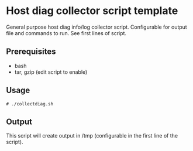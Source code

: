 # Host diag collector script template

General purpose host diag info/log collector script. Configurable for output file and commands to run. See first lines of script.

## Prerequisites

- bash
- tar, gzip (edit script to enable)

## Usage

```
# ./collectdiag.sh
```

## Output

This script will create output in /tmp (configurable in the first line of the script).
